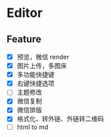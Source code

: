 # Editor

## Feature

- [x] 预览，微信 render
- [x] 图片上传，多图床
- [x] 多功能快捷键
- [x] 右键快捷选项
- [ ] 主题修改
- [x] 微信复制
- [x] 微信排版
- [x] 格式化、转外链、外链转二维码
- [ ] html to md
